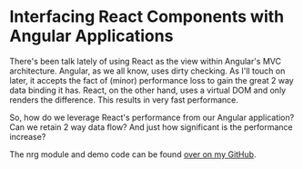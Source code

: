 # Interfacing React Components with Angular Applications

There's been talk lately of using React as the view within Angular's MVC architecture. Angular, as we all know, uses dirty checking. As I'll touch on later, it accepts the fact of (minor) performance loss to gain the great 2 way data binding it has. React, on the other hand, uses a virtual DOM and only renders the difference. This results in very fast performance.

So, how do we leverage React's performance from our Angular application? Can we retain 2 way data flow? And just how significant is the performance increase?

The nrg module and demo code can be found [over on my GitHub](https://github.com/patrickmarabeas/nrg.js).